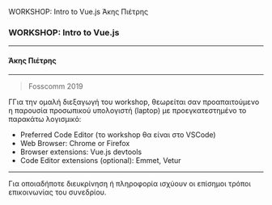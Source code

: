 WORKSHOP: Intro to Vue.js
Άκης Πιέτρης


### **WORKSHOP: Intro to Vue.js**
---
#### **Άκης Πιέτρης**
--- 
>Fosscomm 2019

ΓΓια την ομαλή διεξαγωγή του workshop, θεωρείται σαν προαπαιτούμενο η παρουσία προσωπικού υπολογιστή (laptop) με προεγκατεστημένο το παρακάτω λογισμικό:

* Preferred Code Editor (το workshop θα είναι στο VSCode)
* Web Browser: Chrome or Firefox
* Browser extensions: Vue.js devtools
* Code Editor extensions (optional): Emmet, Vetur 
---
Για οποιαδήποτε διευκρίνηση ή πληροφορία ισχύουν οι επίσημοι τρόποι επικοινωνίας του συνεδρίου.

